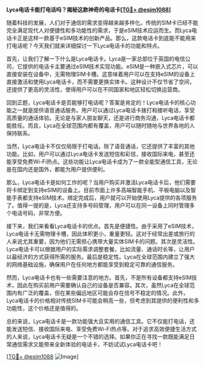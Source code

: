 **Lyca电话卡能打电话吗？揭秘这款神奇的电话卡[[TG💪+ @esim1088](https://t.me/s/esim1088)]**

随着科技的发展，人们对于通信的需求变得越来越多样化。传统的SIM卡已经不能完全满足现代人对便捷性和多功能性的需求，于是eSIM技术应运而生。而Lyca电话卡正是这样一款基于eSIM技术的创新产品。那么，这款电话卡到底能不能用来打电话呢？今天我们就来详细探讨一下Lyca电话卡的功能和特点。

首先，让我们了解一下什么是Lyca电话卡。Lyca是一家总部位于英国的电信公司，它提供的电话卡主要通过eSIM技术实现功能。eSIM是一种嵌入式芯片，可以直接安装在设备中，无需物理SIM卡槽。这意味着用户可以在支持eSIM的设备上直接激活和使用Lyca电话卡，而不需要更换实体卡。这种设计不仅节省了空间，还提供了更高的灵活性，使得用户可以在不同国家和地区轻松切换运营商。

回到正题，Lyca电话卡是否能够打电话呢？答案是肯定的！Lyca电话卡的核心功能之一就是提供语音通话服务。用户可以通过Lyca电话卡拨打和接听电话，享受高质量的通话体验。无论是与家人朋友聊天，还是进行商务沟通，Lyca电话卡都能胜任。而且，Lyca在全球范围内都有覆盖，用户可以随时随地与世界各地的人保持联系。

当然，Lyca电话卡不仅仅局限于打电话。除了语音通话，它还提供了丰富的其他功能。比如，用户可以通过Lyca电话卡发送短信和彩信，接收国际来电，甚至还能享受免费Wi-Fi热点。这些功能让Lyca电话卡成为了一款全能型通信工具，无论是在国内还是国外，都能为用户提供便利。

那么，Lyca电话卡是如何工作的呢？当用户购买并激活Lyca电话卡后，他们需要将卡绑定到支持eSIM的设备上。目前市面上许多高端智能手机、平板电脑以及智能手表都支持eSIM技术。绑定完成后，用户就可以开始使用Lyca提供的各项服务了。值得一提的是，Lyca还支持多号码管理，用户可以在同一设备上同时管理多个电话号码，非常方便。

接下来，我们来看看Lyca电话卡的优点。首先是便捷性。由于采用了eSIM技术，Lyca电话卡无需物理卡槽，因此体积更小，重量更轻。这对于经常出差或旅行的人来说尤其重要，因为他们无需担心携带大量实体SIM卡的问题。其次是灵活性。Lyca电话卡可以根据用户的实际需求调整套餐，比如流量、通话时长等，让用户以最经济的方式获得所需的服务。最后是稳定性。Lyca在全球范围内建立了强大的网络基础设施，确保用户在任何地方都能享受到稳定可靠的通信服务。

然而，Lyca电话卡也有一些需要注意的地方。首先，不是所有设备都支持eSIM技术，因此在购买前用户需要确认自己的设备是否兼容。其次，虽然Lyca在全球范围内有广泛的覆盖，但在某些偏远地区可能会存在信号不稳定的情况。此外，Lyca电话卡的价格相对传统SIM卡可能会稍高一些，但考虑到其提供的便利性和多功能性，这个价格还是值得的。

总的来说，Lyca电话卡是一款功能强大且实用的通信工具。它不仅能打电话，还能发送短信、接收国际来电、享受免费Wi-Fi热点等。对于追求高效便捷生活方式的人来说，Lyca电话卡无疑是一个不错的选择。如果你正在寻找一款既能满足日常通信需求又能带来全新体验的电话卡，不妨试试Lyca电话卡吧！

[[TG💪+ @esim1088](https://t.me/s/esim1088) ![Image](https://i.postimg.cc/4NQfJmqS/Snipaste-2025-05-13-00-14-12.png)]